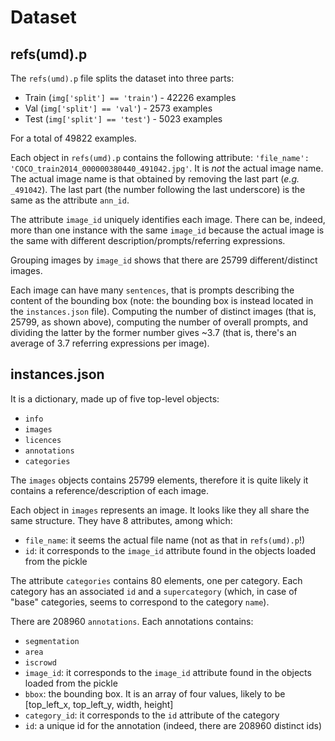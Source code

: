 # Dataset

## refs(umd).p

The `refs(umd).p` file splits the dataset into three parts:
* Train (`img['split'] == 'train'`) - 42226 examples
* Val (`img['split'] == 'val'`) - 2573 examples
* Test (`img['split'] == 'test'`) - 5023 examples

For a total of 49822 examples.

Each object in `refs(umd).p` contains the following attribute: `'file_name': 'COCO_train2014_000000380440_491042.jpg'`.
It is _not_ the actual image name. The actual image name is that obtained by removing the last part (_e.g._ `_491042`). The last part (the number following the last underscore) is the same as the attribute `ann_id`.

The attribute `image_id` uniquely identifies each image. There can be, indeed, more than one instance with the same `image_id` because the actual image is the same with different description/prompts/referring expressions.

Grouping images by `image_id` shows that there are 25799 different/distinct images.

Each image can have many `sentences`, that is prompts describing the content of the bounding box (note: the bounding box is instead located in the `instances.json` file). Computing the number of distinct images (that is, 25799, as shown above), computing the number of overall prompts, and dividing the latter by the former number gives ~3.7 (that is, there's an average of 3.7 referring expressions per image).


## instances.json

It is a dictionary, made up of five top-level objects:
* `info`
* `images`
* `licences`
* `annotations`
* `categories`

The `images` objects contains 25799 elements, therefore it is quite likely it contains a reference/description of each image.

Each object in `images` represents an image. It looks like they all share the same structure. They have 8 attributes, among which:
* `file_name`: it seems the actual file name (not as that in `refs(umd).p`!)
* `id`: it corresponds to the `image_id` attribute found in the objects loaded from the pickle

The attribute `categories` contains 80 elements, one per category. Each category has an associated `id` and a `supercategory` (which, in case of "base" categories, seems to correspond to the category `name`).

There are 208960 `annotations`. Each annotations contains:
* `segmentation`
* `area`
* `iscrowd`
* `image_id`: it corresponds to the `image_id` attribute found in the objects loaded from the pickle
* `bbox`: the bounding box. It is an array of four values, likely to be [top_left_x, top_left_y, width, height]
* `category_id`: it corresponds to the `id` attribute of the category
* `id`: a unique id for the annotation (indeed, there are 208960 distinct ids)
